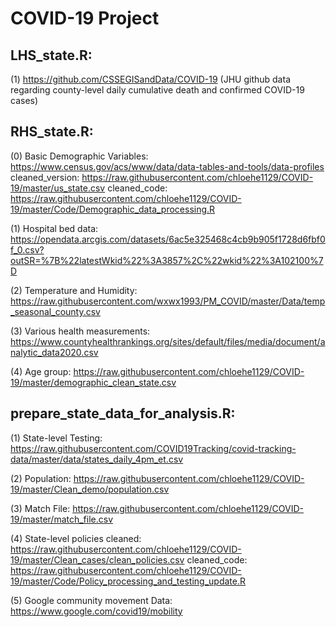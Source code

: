 # COVID-19 Project

## LHS_state.R: 

(1) https://github.com/CSSEGISandData/COVID-19 (JHU github data regarding county-level daily cumulative death and confirmed COVID-19 cases)

## RHS_state.R: 

(0) Basic Demographic Variables:  https://www.census.gov/acs/www/data/data-tables-and-tools/data-profiles
cleaned_version: https://raw.githubusercontent.com/chloehe1129/COVID-19/master/us_state.csv
cleaned_code: https://raw.githubusercontent.com/chloehe1129/COVID-19/master/Code/Demographic_data_processing.R

(1) Hospital bed data: https://opendata.arcgis.com/datasets/6ac5e325468c4cb9b905f1728d6fbf0f_0.csv?outSR=%7B%22latestWkid%22%3A3857%2C%22wkid%22%3A102100%7D

(2) Temperature and Humidity: https://raw.githubusercontent.com/wxwx1993/PM_COVID/master/Data/temp_seasonal_county.csv

(3) Various health measurements: https://www.countyhealthrankings.org/sites/default/files/media/document/analytic_data2020.csv

(4) Age group: https://raw.githubusercontent.com/chloehe1129/COVID-19/master/demographic_clean_state.csv

## prepare_state_data_for_analysis.R:

(1) State-level Testing: https://raw.githubusercontent.com/COVID19Tracking/covid-tracking-data/master/data/states_daily_4pm_et.csv

(2) Population: https://raw.githubusercontent.com/chloehe1129/COVID-19/master/Clean_demo/population.csv

(3) Match File: https://raw.githubusercontent.com/chloehe1129/COVID-19/master/match_file.csv

(4) State-level policies cleaned: https://raw.githubusercontent.com/chloehe1129/COVID-19/master/Clean_cases/clean_policies.csv
cleaned_code: https://raw.githubusercontent.com/chloehe1129/COVID-19/master/Code/Policy_processing_and_testing_update.R

(5) Google community movement Data: https://www.google.com/covid19/mobility
